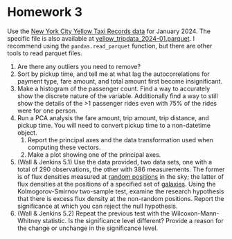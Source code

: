 # Homework 3

<!-- This homework should be looked at. It took longer then expected and the students were not confident in their work. -->

Use the [New York City Yellow Taxi Records data](https://www.nyc.gov/site/tlc/about/tlc-trip-record-data.page?ref=hackernoon.com) for January 2024. The specific file is also available at [yellow_tripdata_2024-01.parquet](./data/yellow_tripdata_2024-01.parquet). I recommend using the `pandas.read_parquet` function, but there are other tools to read parquet files. 

1. Are there any outliers you need to remove? 
1. Sort by pickup time, and tell me at what lag the autocorrelations for payment type, fare amount, and total amount first become insignificant. 
1. Make a histogram of the passenger count. Find a way to accurately show the discrete nature of the variable. Additionally find a way to still show the details of the >1 passenger rides even with 75% of the rides were for one person.
1. Run a PCA analysis the fare amount, trip amount, trip distance, and pickup time. You will need to convert pickup time to a non-datetime object. 
    1. Report the principal axes and the data transformation used when computing these vectors.
    1. Make a plot showing one of the principal axes.
1. (Wall & Jenkins 5.1) Use the data provided, two data sets, one with a total of 290 observations, the other with 386 measurements. The former is of flux densities measured at [random positions](./data/flux_densities_random.csv) in the sky; the latter of flux densities at the positions of a specified set of [galaxies](./data/flux_densities_galaxies.csv). Using the Kolmogorov-Smirnov two-sample test, examine the research hypothesis that there is excess flux density at the non-random positions. Report the significance at which you can reject the null hypothesis.
1. (Wall & Jenkins 5.2) Repeat the previous test with the Wilcoxon-Mann-Whitney statistic. Is the significance level different? Provide a reason for the change or unchange in the significance level.
